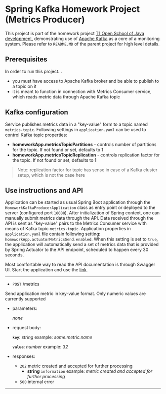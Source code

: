 # Spring Kafka Homework Project (Metrics Producer)

This project is part of the homework project [T1 Open School of Java development][1], demonstrating use of [Apache Kafka][2] as a core of a monitoring system. Please refer to `README.MD` of the parent project for high level details.

## Prerequisites

In order to run this project...

- you must have access to Apache Kafka broker and be able to publish to a topic on it
- it is meant to function in connection with Metrics Consumer service, which reads metric data through Apache Kafka topic

## Kafka configuration

Service publishes metrics data in a "key-value" form to a topic named `metrics-topic`. Following settings in `application.yaml` can be used to control Kafka topic properties:
- **homeworkApp.metricsTopicPartitions** - controls number of partitions for the topic. If not found or set, defaults to 1
- **homeworkApp.metricsTopicReplication** - controls replication factor for the topic. If not found or set, defaults to 1
 > Note: replication factor for topic has sense in case of a Kafka cluster setup, which is not the case here 

## Use instructions and API

Application can be started as usual Spring Boot application through the `HomeworkKafkaProducerApplication` class as entry point or deployed to the server (configured port `18088`). After initialization of Spring context, one can manually submit metrics data through the API. Data received through the API is sent as "key-value" pairs to the Metrics Consumer service with means of Kafka topic `metrics-topic`.
Application properties in `application.yaml` file contain following setting: `homeworkApp.actuatorMetricsSend.enabled`. When this setting is set to `true`, the application will automatically send a set of metrics data that is provided by Spring Actuator to the API endpoint, scheduled to happen every 30 seconds.

Most comfortable way to read the API documentation is through Swagger UI. Start the application and use the [link][3].

---
- `POST` /metrics

Send application metric in key-value format. Only numeric values are currently supported
- parameters:

  *none*
- request body:

  **`key`**: *string* example: *some.metric.name*

  **`value`**: *number* example: *32*
- responses:
    - `202` metric created and accepted for further processing
        - **string** `information` example: *metric created and accepted for further processing*
    - `500` internal error

---




[1]: https://t1.ru/internship/item/otkrytaya-shkola-dlya-java-razrabotchikov/
[2]: https://kafka.apache.org/
[3]: http://localhost:18088/swagger-ui/index.html